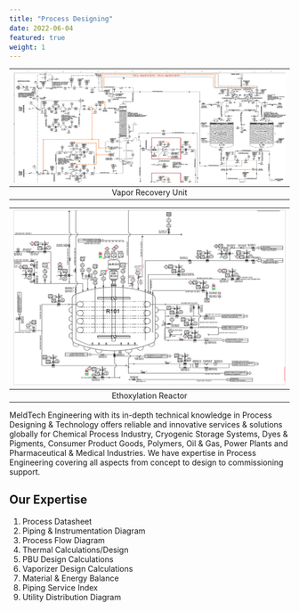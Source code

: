 ```yaml
---
title: "Process Designing"
date: 2022-06-04
featured: true
weight: 1
---
```


|![Vapor Recovery Unit](/images/Projects/processDesign.png)|
|:--:|
|Vapor Recovery Unit|

|![Ethoxylation Reactor](/images/Projects/processDesign1.png)|
|:--:|
|Ethoxylation Reactor|

MeldTech Engineering with its in-depth technical knowledge in Process Designing & Technology offers reliable and innovative services & solutions globally for Chemical Process Industry, Cryogenic Storage Systems, Dyes & Pigments, Consumer Product Goods, Polymers, Oil & Gas, Power Plants and Pharmaceutical & Medical Industries. We have expertise in Process Engineering covering all aspects from concept to design to commissioning support.

## Our Expertise

1. Process Datasheet
2. Piping & Instrumentation Diagram
3. Process Flow Diagram
4. Thermal Calculations/Design
5. PBU Design Calculations
6. Vaporizer Design Calculations
7. Material & Energy Balance
8. Piping Service Index
9. Utility Distribution Diagram
